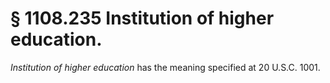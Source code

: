 # § 1108.235   Institution of higher education.

*Institution of higher education* has the meaning specified at 20 U.S.C. 1001.




